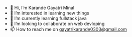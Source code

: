 - 👋 Hi, I’m Karande Gayatri Minal
- 👀 I’m interested in learning new things
- 🌱 I’m currently learning fullstack java
- 💞️ I’m looking to collaborate on web devloping
- 📫 How to reach me on gayatrikarande0303@gmail.com

<!---
gayatrik393/gayatrik393 is a ✨ special ✨ repository because its `README.md` (this file) appears on your GitHub profile.
You can click the Preview link to take a look at your changes.
--->
